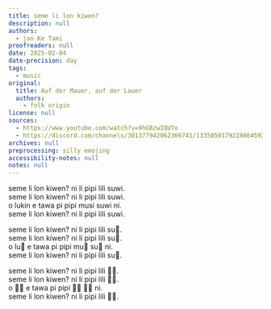 ```yaml
---
title: seme li lon kiwen?
description: null
authors:
  - jan Ke Tami
proofreaders: null
date: 2025-02-04
date-precision: day
tags:
  - music
original:
  title: Auf der Mauer, auf der Lauer
  authors:
    - folk origin
license: null
sources:
  - https://www.youtube.com/watch?v=9hGBzwIQUTo
  - https://discord.com/channels/301377942062366741/1335050179228864592/1336416757371506799
archives: null
preprocessing: silly emojing
accessibility-notes: null
notes: null
---
```


seme li lon kiwen? ni li pipi lili suwi.  \
seme li lon kiwen? ni li pipi lili suwi.  \
o lukin e tawa pi pipi musi suwi ni.  \
seme li lon kiwen? ni li pipi lili suwi.

seme li lon kiwen? ni li pipi lili su👏.  \
seme li lon kiwen? ni li pipi lili su👏.  \
o lu👏 e tawa pi pipi mu👏 su👏 ni.  \
seme li lon kiwen? ni li pipi lili su👏.

seme li lon kiwen? ni li pipi lili 👏👏.  \
seme li lon kiwen? ni li pipi lili 👏👏.  \
o 👏👏 e tawa pi pipi 👏👏 👏👏 ni.  \
seme li lon kiwen? ni li pipi lili 👏👏.
